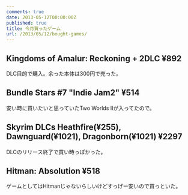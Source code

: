 ```yaml
---
comments: true
date: 2013-05-12T00:00:00Z
published: true
title: 今月買ったゲーム
url: /2013/05/12/bought-games/
---
```


## Kingdoms of Amalur: Reckoning + 2DLC ¥892
DLC目的で購入。余った本体は300円で売った。

## Bundle Stars #7 "Indie Jam2" ¥514
安い時に買いたいと思っていたTwo Worlds IIが入ってたので。

## Skyrim DLCs Heathfire(¥255), Dawnguard(¥1021), Dragonborn(¥1021) ¥2297
DLCのリリース終了で買い時っぽかった。

## Hitman: Absolution ¥518
ゲームとしてはHitmanじゃないらしいけどすっげー安いので買っといた。
